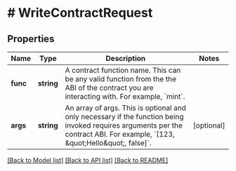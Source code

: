 # # WriteContractRequest

## Properties

Name | Type | Description | Notes
------------ | ------------- | ------------- | -------------
**func** | **string** | A contract function name. This can be any valid function from the the ABI of the contract you are interacting with. For example, &#x60;mint&#x60;. |
**args** | **string** | An array of args. This is optional and only necessary if the function being invoked requires arguments per the contract ABI. For example, &#x60;[123, \&quot;Hello\&quot;, false]&#x60;. | [optional]

[[Back to Model list]](../../README.md#models) [[Back to API list]](../../README.md#endpoints) [[Back to README]](../../README.md)
